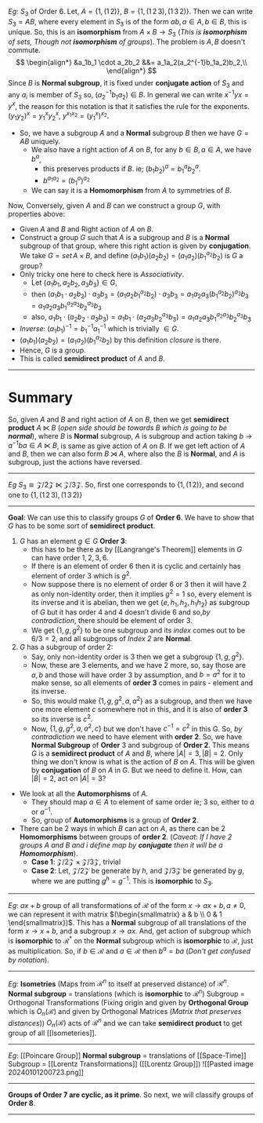 *Eg*: $S_3$ of Order $6$.
Let, $A = \{1, (1\, 2)\}$, $B = \{1, (1\, 2\, 3), (1\, 3\, 2)\}$.
Then we can write $S_3 = AB$, where every element in $S_3$ is of the form $ab, a\in A, b \in B$, this is unique. So, this is an **isomorphism** from $A \times B \to S_3$ (*This is **isomorphism** of sets, Though not **isomorphism** of groups*).
The problem is $A, B$ doesn't commute.
$$
\begin{align*}
&a_1b_1 \cdot a_2b_2 &&= a_1a_2(a_2^{-1}b_1a_2)b_2,\\
\end{align*}
$$
Since $B$ is **Normal subgroup**, it is fixed under **conjugate action** of $S_3$ and any $a_i$ is member of $S_3$ so, $(a_2^{-1}b_1a_2) \in B$.
In general we can write $x^{-1}yx = y^x$, the reason for this notation is that it satisfies the rule for the exponents.
$(y_1y_2)^x = y_1^x y_2^x$, $y^{x_1x_2} = (y^x_1)^{x_2}$.

- So, we have a subgroup $A$ and a **Normal** subgroup $B$ then we have $G = AB$ uniquely.
	- We also have a right action of $A$ on $B$, for any $b \in B, a \in A$, we have $b^a$, 
		- this preserves products if $B$. ie; $(b_1b_2)^a = b_1^ab_2^a$.
		- $b^{a_1a_2} = (b^a_1)^{a_2}$
	- We can say it is a **Homomorphism** from $A$ to symmetries of $B$.

Now,
Conversely, given $A$ and $B$ can we construct a group $G$, with properties above:
- Given $A$ and $B$ and Right action of $A$ on $B$.
- Construct a group $G$ such that $A$ is a subgroup and $B$ is a **Normal** subgroup of that group, where this right action is given by **conjugation**.
We take $G = set \, A \times B$,
and define $(a_1b_1)(a_2b_2) = (a_1a_2)(b_1^{a_2}b_2)$ is $G$ a group?
- Only tricky one here to check here is *Associativity*.
	- Let  $\{a_1b_1, a_2b_2, a_3b_3\} \in G$, 
	- then $(a_1b_1\cdot a_2b_2) \cdot a_3b_3 = (a_1a_2b_1^{a_2}b_2)\cdot a_3b_3 = a_1a_2a_3(b_1^{a_2}b_2)^{a_3}b_3 = a_1a_2a_3b_1^{a_2a_3}b_2^{a_3}b_3$
	- also,  $a_1b_1\cdot (a_2b_2 \cdot a_3b_3) = a_1b_1 \cdot (a_2a_3b_2^{a_3}b_3) = a_1a_2a_3b_1^{a_2a_3}b_2^{a_3}b_3$
- *Inverse*: $(a_1b_1)^{-1} = b_1^{-1}a_1^{-1}$ which is trivially $\in G$.
- $(a_1b_1)(a_2b_2) = (a_1a_2)(b_1^{a_2}b_2)$ by this definition *closure* is there.
- Hence, $G$ is a group.
- This is called **semidirect product** of $A$ and $B$.
***
# Summary
So, given $A$ and $B$ and right action of $A$ on $B$, then we get **semidirect product** $A \ltimes B$ (*open side should be towards $B$ which is going to be **normal***), where $B$ is **Normal** subgroup, $A$ is subgroup and action taking $b \to a^{-1}ba \in A\ltimes B$, is same as give action of $A$ on $B$.
If we get left action of $A$ and $B$, then we can also form $B \rtimes A$, where also the $B$ is **Normal**, and $A$ is subgroup, just the actions have reversed.
***
*Eg* $S_3 \cong \mathcal{Z}/2\mathcal{Z} \ltimes \mathcal{Z}/3\mathcal{Z}$.
So, first one corresponds to $\{1, (1\,2)\}$, and second one to $\{1, (1\, 2\, 3), (1\, 3\, 2)\}$
***
**Goal**: We can use this to classify groups $G$ of **Order $6$**. We have to show that $G$ has to be some sort of **semidirect product**.
1. $G$ has an element $g \in G$ **Order 3**: 
	- this has to be there as by [[Langrange's Theorem]] elements in $G$ can have order $1, 2, 3, 6$.
	- If there is an element of order $6$ then it is cyclic and certainly has element of order $3$ which is $g^2$. 
	- Now suppose there is no element of order $6$ or $3$ then it will have $2$ as only non-identity order, then it implies $g^2 = 1$ so, every element is its inverse and it is abelian, then we get $\{e, h_1, h_2, h_1h_2\}$ as subgroup of $G$ but it has order $4$ and $4$ doesn't divide $6$ and so,*by contradiction*, there should be element of order $3$.
	- We get $\{1, g, g^2\}$ to be one subgroup and its *index* comes out to be $6/3 = 2$, and all subgroups of *Index $2$* are **Normal**.
2. $G$ has a subgroup of order $2$:
	-  Say, only non-identity order is $3$ then we get a subgroup $\{1, g, g^2\}$. 
	- Now, these are $3$ elements, and we have $2$ more, so, say those are $a, b$ and those will have order $3$ by assumption, and $b = a^2$ for it to make sense, so all elements of **order $3$** comes in pairs - element and its inverse. 
	- So, this would make $\{1, g, g^2, a, a^2\}$ as a subgroup, and then we have one more element $c$ somewhere not in this, and it is also of **order $3$** so its inverse is $c^2$. 
	- Now, $\{1, g, g^2, a, a^2, c\}$ but we don't have $c^{-1} = c^2$ in this G. So, *by contradiction* we need to have element with **order $2$**.
So, we have **Normal Subgroup** of **Order** $3$ and subgroup of **Order $2$**. This means $G$ is a **semidirect product** of $A$ and $B$, where $|A| = 3, |B| = 2$. Only thing we don't know is what is the action of $B$ on $A$. This will be given by **conjugation** of $B$ on $A$ in $G$. But we need to define it.
How, can $|B| = 2$, act on $|A| = 3$?
- We look at all the **Automorphisms** of $A$.
	- They should map $a \in A$ to element of same order ie; $3$ so, either to $a$ or $a^{-1}$.
	- So, group of **Automorphisms** is a group of **Order $2$**.
- There can be $2$ ways in which $B$ can act on $A$, as there can be $2$ **Homomorphisms** between groups of **order $2$**. (*Caveat: If I have $2$ groups $A$ and $B$ and i define map by **conjugate** then it will be a **Homomorphism***).
	- **Case 1**: $\mathcal{Z}/2\mathcal{Z} \times \mathcal{Z}/3\mathcal{Z}$, trivial
	- **Case 2**: Let, $\mathcal{Z}/2\mathcal{Z}$ be generate by $h$, and $\mathcal{Z}/3\mathcal{Z}$ be generated by $g$, where we are putting $g^h = g^{-1}$. This is **isomorphic** to $S_3$.
***
*Eg*: $ax + b$ group of all transformations of $\mathcal{R}$ of the form $x \to ax+b, a\neq 0$, we can represent it with matrix $(\begin{smallmatrix} a & b \\ 0 & 1 \end{smallmatrix})$. This has a **Normal** subgroup of all translations of the form $x \to x+b$, and a subgroup $x \to ax$. And, get action of subgroup which is **isomorphic** to $\mathcal{R}^*$ on the **Normal** subgroup which is **isomorphic** to $\mathcal{R}$, just as multiplication. So, if $b \in \mathcal{R}$ and $a\in \mathcal{R}$ then $b^a = ba$ (*Don't get confused by notation*).
***
*Eg:* **Isometries** (Maps from $\mathcal{R}^n$ to itself at preserved distance) of $\mathcal{R}^n$.
**Normal subgroup** = translations (which is **isomorphic** to $\mathcal{R}^n$)
Subgroup = Orthogonal Transformations (Fixing origin and given by **Orthogonal Group** which is $O_n(\mathcal{R})$ and given by Orthogonal Matrices (*Matrix that preserves distances*))
$O_n(\mathcal{R})$ acts of $\mathcal{R}^n$ and we can take **semidirect product** to get group of all [[Isometeries]].
***
*Eg*: [[Poincare Group]]
**Normal subgroup** = translations of [[Space-Time]]
Subgroup = [[Lorentz Transformations]] ([[Lorentz Group]])
![[Pasted image 20240101200723.png]]
***
**Groups of Order $7$ are cyclic, as it prime**. So next, we will classify groups of **Order $8$**.
***








